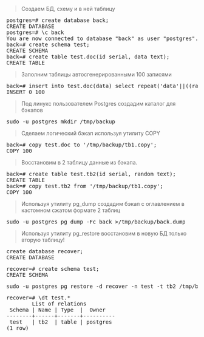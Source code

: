 > Создаем БД, схему и в ней таблицу

<pre>postgres=# create database back;
CREATE DATABASE
postgres=# \c back
You are now connected to database &quot;back&quot; as user &quot;postgres&quot;.
back=# create schema test;
CREATE SCHEMA
back=# create table test.doc(id serial, data text);
CREATE TABLE
</pre>

> Заполним таблицы автосгенерированными 100 записями

<pre>back=# insert into test.doc(data) select repeat(&apos;data&apos;||((random()*10)::int::text), (random()*10+1)::int) from generate_series(1,100);
INSERT 0 100</pre>

> Под линукс пользователем Postgres создадим каталог для бэкапов

<pre>sudo -u postgres mkdir /tmp/backup</pre>

>Сделаем логический бэкап используя утилиту COPY

<pre>back=# copy test.doc to &apos;/tmp/backup/tb1.copy&apos;;
COPY 100
</pre>

> Восстановим в 2 таблицу данные из бэкапа.

<pre>back=# create table test.tb2(id serial, random text);
CREATE TABLE
back=# copy test.tb2 from &apos;/tmp/backup/tb1.copy&apos;;
COPY 100
</pre>

> Используя утилиту pg_dump создадим бэкап с оглавлением в кастомном сжатом формате 2 таблиц

<pre>sudo -u postgres pg_dump -Fc back &gt;/tmp/backup/back.dump</pre>

>Используя утилиту pg_restore восстановим в новую БД только вторую таблицу!

<pre>create database recover;
CREATE DATABASE
</pre>
<pre>recover=# create schema test;
CREATE SCHEMA
</pre>
<pre>sudo -u postgres pg_restore -d recover -n test -t tb2 /tmp/backup/back.dump</pre>

<pre>recover=# \dt test.*
        List of relations
 Schema | Name | Type  |  Owner   
--------+------+-------+----------
 test   | tb2  | table | postgres
(1 row)
</pre>

